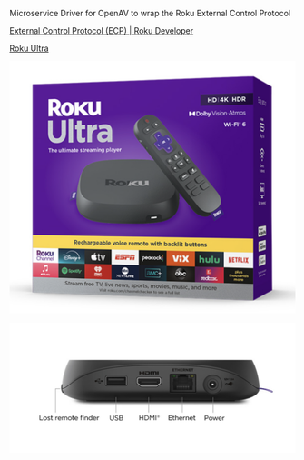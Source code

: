 
Microservice Driver for OpenAV to wrap the Roku External Control Protocol

[External Control Protocol (ECP) | Roku Developer](https://developer.roku.com/docs/developer-program/dev-tools/external-control-api.md)

[Roku Ultra](https://www.roku.com/products/players/roku-ultra)

![](https://github.com/Dartmouth-OpenAV/microservice-roku/blob/main/box.png)

![](https://github.com/Dartmouth-OpenAV/microservice-roku/blob/main/rear.png)
